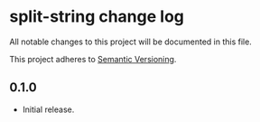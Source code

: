 # split-string change log

All notable changes to this project will be documented in this file.

This project adheres to [Semantic Versioning](http://semver.org/).

## 0.1.0
* Initial release.
